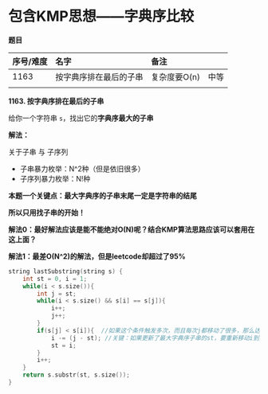 # 包含KMP思想——字典序比较

**题目**

| 序号/难度 | 名字 | 备注 |  |
| :--- | :--- | :--- | :--- |
| 1163 | 按字典序排在最后的子串 | 复杂度要O\(n\) | 中等 |
|  |  |  |  |

**1163. 按字典序排在最后的子串**

 给你一个字符串 `s`，找出它的**字典序最大的子串**

**解法：**

关于子串 与 子序列

* 子串暴力枚举：N^2种（但是依旧很多）
* 子序列暴力枚举：N!种

**本题一个关键点：最大字典序的子串末尾一定是字符串的结尾**

**所以只用找子串的开始！**

**解法0：最好解法应该是能不能绝对O\(N\)呢？结合KMP算法思路应该可以套用在这上面？**

**解法1：最差O\(N^2\)的解法，但是leetcode却超过了95%**

```cpp
string lastSubstring(string s) {
    int st = 0, i = 1;
    while(i < s.size()){
        int j = st;
        while(i < s.size() && s[i] == s[j]){
            i++;
            j++;
        }
        if(s[j] < s[i]){  //如果这个条件触发多次，而且每次j都移动了很多，那么达到O(N^2)
            i -= (j - st); //关键：如果更新了最大字典序子串的st，要重新移动i到开始，否则cacacb会出错
            st = i;
        }
        i++;
    }
    return s.substr(st, s.size());
}
```




